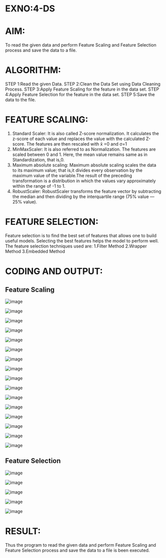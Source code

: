 # EXNO:4-DS
# AIM:
To read the given data and perform Feature Scaling and Feature Selection process and save the
data to a file.

# ALGORITHM:
STEP 1:Read the given Data.
STEP 2:Clean the Data Set using Data Cleaning Process.
STEP 3:Apply Feature Scaling for the feature in the data set.
STEP 4:Apply Feature Selection for the feature in the data set.
STEP 5:Save the data to the file.

# FEATURE SCALING:
1. Standard Scaler: It is also called Z-score normalization. It calculates the z-score of each value and replaces the value with the calculated Z-score. The features are then rescaled with x̄ =0 and σ=1
2. MinMaxScaler: It is also referred to as Normalization. The features are scaled between 0 and 1. Here, the mean value remains same as in Standardization, that is,0.
3. Maximum absolute scaling: Maximum absolute scaling scales the data to its maximum value; that is,it divides every observation by the maximum value of the variable.The result of the preceding transformation is a distribution in which the values vary approximately within the range of -1 to 1.
4. RobustScaler: RobustScaler transforms the feature vector by subtracting the median and then dividing by the interquartile range (75% value — 25% value).

# FEATURE SELECTION:
Feature selection is to find the best set of features that allows one to build useful models. Selecting the best features helps the model to perform well.
The feature selection techniques used are:
1.Filter Method
2.Wrapper Method
3.Embedded Method

# CODING AND OUTPUT:

## Feature Scaling
![image](https://github.com/SamyukthaSreenivasan/EXNO-4-DS/assets/119475703/c0fcc85b-1a64-42a1-b695-a77acc191a1c)

![image](https://github.com/SamyukthaSreenivasan/EXNO-4-DS/assets/119475703/3c511b62-cf5b-4ed4-aafd-7e98ef34adb1)

![image](https://github.com/SamyukthaSreenivasan/EXNO-4-DS/assets/119475703/4a33bbf5-aa3d-44e0-885f-862bbc8535b0)

![image](https://github.com/SamyukthaSreenivasan/EXNO-4-DS/assets/119475703/49956ce8-30ef-49a5-9373-684c97e50dd1)

![image](https://github.com/SamyukthaSreenivasan/EXNO-4-DS/assets/119475703/00c4fce9-72b3-4825-9684-a530b9bb5b03)

![image](https://github.com/SamyukthaSreenivasan/EXNO-4-DS/assets/119475703/fedaf993-1b6f-4303-9411-5fce5446dc56)

![image](https://github.com/SamyukthaSreenivasan/EXNO-4-DS/assets/119475703/990e0bbe-fcd0-45a3-a3bc-9d99a496b847)

![image](https://github.com/SamyukthaSreenivasan/EXNO-4-DS/assets/119475703/069e2e11-8fdb-472c-b080-abc17afb3637)

![image](https://github.com/SamyukthaSreenivasan/EXNO-4-DS/assets/119475703/83cbfc9d-5fc7-49d9-abed-1de6f5e9794c)

![image](https://github.com/SamyukthaSreenivasan/EXNO-4-DS/assets/119475703/9ab2c4a5-332f-4b83-bf85-d4a3812b0e6c)

![image](https://github.com/SamyukthaSreenivasan/EXNO-4-DS/assets/119475703/9d7ff7f7-b75b-4c24-9ba0-db197319be88)

![image](https://github.com/SamyukthaSreenivasan/EXNO-4-DS/assets/119475703/7d8cdcfe-5c4f-4adc-a7bd-325c2b1c7b16)

![image](https://github.com/SamyukthaSreenivasan/EXNO-4-DS/assets/119475703/e1b84a1d-3857-4847-aec2-c0cbf396fd78)

![image](https://github.com/SamyukthaSreenivasan/EXNO-4-DS/assets/119475703/060bf5fd-17ec-4214-b050-141f75ea4947)

![image](https://github.com/SamyukthaSreenivasan/EXNO-4-DS/assets/119475703/dc510697-83ee-406b-82b4-64a64ac02067)

![image](https://github.com/SamyukthaSreenivasan/EXNO-4-DS/assets/119475703/c3870d08-7ae6-4a25-a83f-17e242e86a76)

## Feature Selection
![image](https://github.com/SamyukthaSreenivasan/EXNO-4-DS/assets/119475703/44e6c707-522d-46c2-8dc9-ead0ec8da4d7)

![image](https://github.com/SamyukthaSreenivasan/EXNO-4-DS/assets/119475703/2d3622e5-a59e-493f-8e84-d7138ccfa65b)

![image](https://github.com/SamyukthaSreenivasan/EXNO-4-DS/assets/119475703/e4b7b9ad-9450-451c-9e50-59ac46f9d5bd)

![image](https://github.com/SamyukthaSreenivasan/EXNO-4-DS/assets/119475703/6a99cb65-069e-49aa-8100-7b56f3973fce)

![image](https://github.com/SamyukthaSreenivasan/EXNO-4-DS/assets/119475703/e39261c9-fcf4-4aaa-9abb-9ceb0b1d5bed)


# RESULT:
Thus the program to read the given data and perform Feature Scaling and Feature Selection process and save the data to a file is been executed.
